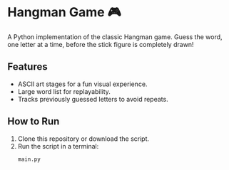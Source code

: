 # Hangman Game 🎮

A Python implementation of the classic Hangman game. Guess the word, one letter at a time, before the stick figure is completely drawn!

## Features
- ASCII art stages for a fun visual experience.
- Large word list for replayability.
- Tracks previously guessed letters to avoid repeats.

## How to Run
1. Clone this repository or download the script.
2. Run the script in a terminal:
   ```bash
   main.py
